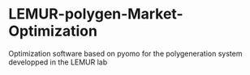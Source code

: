 # LEMUR-polygen-Market-Optimization
Optimization software based on pyomo for the polygeneration system developped in the LEMUR lab
